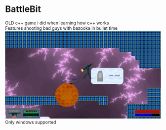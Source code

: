 # BattleBit
OLD c++ game i did when learning how c++ works  
Features shooting bad guys with bazooka in bullet time  
![](Realeased/screenshoty/screenshot.png)
Only windows supported


